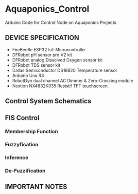 # Aquaponics_Control
Arduino Code for Control Node on Aquaponics Projects.

## DEVICE SPECIFICATION

* FireBeetle ESP32 IoT Microcontroller
* DFRobot pH sensor pro V2 kit
* DFRobot analog Dissolved Oxygen sensor kit
* DFRobot TDS sensor kit
* Dallas Semiconductor DS18B20 Temperature sensor
* Arduino Uno R3
* RobotDyn dual channel AC Dimmer & Zero-Crossing module
* Nextion NX4832K035 Resistif TFT touchscreen.


## Control System Schematics

## FIS Control

### Membership Function

### Fuzzyfication

### Inference

### De-Fuzzification

## IMPORTANT NOTES






